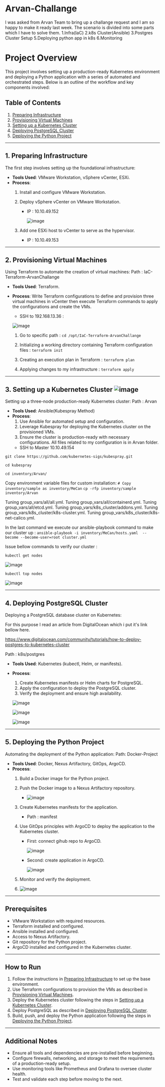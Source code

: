 # Arvan-Challange

I was asked from Arvan Team to bring up a challange request and I am so happy to make it ready last week.
The scenario is divided into some parts which I have to solve them.
1.Infra(IaC) 2.k8s Cluster(Ansible)  3.Postgres Cluster Setup 5.Deploying python app in k8s 6.Monitoring

# Project Overview

This project involves setting up a production-ready Kubernetes environment and deploying a Python application with a series of automated and orchestrated steps. Below is an outline of the workflow and key components involved:

## Table of Contents
1. [Preparing Infrastructure](#1-preparing-infrastructure)
2. [Provisioning Virtual Machines](#2-provisioning-virtual-machines)
3. [Setting up a Kubernetes Cluster](#3-setting-up-a-kubernetes-cluster)
4. [Deploying PostgreSQL Cluster](#4-deploying-postgresql-cluster)
5. [Deploying the Python Project](#5-deploying-the-python-project)

---

## 1. Preparing Infrastructure

The first step involves setting up the foundational infrastructure:
- **Tools Used**: VMware Workstation, vSphere vCenter, ESXi.
- **Process**:
  1. Install and configure VMware Workstation.
  2. Deploy vSphere vCenter on VMware Workstation.
     * IP : 10.10.49.152
       
       ![image](https://github.com/user-attachments/assets/af2e5df3-a806-427f-aec3-2f93596cbbf9)

  4. Add one ESXi host to vCenter to serve as the hypervisor.
     * IP : 10.10.49.153

---

## 2. Provisioning Virtual Machines

Using Terraform to automate the creation of virtual machines:
Path : IaC-Terraform-ArvanChallange
- **Tools Used**: Terraform.
- **Process**:
 Write Terraform configurations to define and provision three virtual machines in vCenter then execute Terraform commands to apply the configurations and create the VMs.

  * SSH to 192.168.13.36 :
  
  ![image](https://github.com/user-attachments/assets/30226871-0f94-40e7-9c8f-b35810a69c65)

  1. Go to specific path :
  `cd /opt/IaC-Terraform-ArvanChallange`

  2. Initializing a working directory containing Terraform configuration files :
  `terraform init`

  3.  Creating an execution plan in Terraform :
   `terraform plan`

  4. Applying changes to my infrastructure :
  `terraform apply`

---

## 3. Setting up a Kubernetes Cluster ![image](https://github.com/user-attachments/assets/af8ec33a-fb05-4a28-95b7-417f029dec8f)


Setting up a three-node production-ready Kubernetes cluster:
Path : Arvan
- **Tools Used**: Ansible(Kubespray Method)
- **Process**:
  1. Use Ansible for automated setup and configuration.
  2. Leverage Kubespray for deploying the Kubernetes cluster on the provisioned VMs.
  3. Ensure the cluster is production-ready with necessary configurations.
     All files related to my configuration is in Arvan folder.
  * SSH to Master 10.10.49.154
  
 `git clone https://github.com/kubernetes-sigs/kubespray.git`
 
 `cd kubespray`
 
 `cd inventory/Arvan/`

Copy environment variable files for custom installation:
  `# Copy inventory/sample as inventory/MeCan`
   `cp -rfp inventory/sample inventory/Arvan`

Tuning group_vars/all/all.yml.
Tuning group_vars/all/containerd.yml.
Tuning group_vars/all/etcd.yml.
Tuning group_vars/k8s_cluster/addons.yml.
Tuning group_vars/k8s_cluster/k8s-cluster.yml.
Tuning group_vars/k8s_cluster/k8s-net-calico.yml.

In the last command we execute our ansible-playbook command to make our cluster up :
  `ansible-playbook -i inventory/MeCan/hosts.yaml  --become --become-user=root cluster.yml`

Issue bellow commands to verify our cluster : 

  `kubectl get nodes`
  
  ![image](https://github.com/user-attachments/assets/773f9757-fd20-4544-88ff-31a61750da4a)
  
  `kubectl top nodes`
  
  ![image](https://github.com/user-attachments/assets/374e468b-a264-4a4d-bd4d-3741a723a004)

---

## 4. Deploying PostgreSQL Cluster

Deploying a PostgreSQL database cluster on Kubernetes:

For this purpose I read an article from DigitalOcean which i put it's link bellow here.

  https://www.digitalocean.com/community/tutorials/how-to-deploy-postgres-to-kubernetes-cluster

Path : k8s/postgres
- **Tools Used**: Kubernetes (kubectl, Helm, or manifests).
- **Process**:
  1. Create Kubernetes manifests or Helm charts for PostgreSQL.
  2. Apply the configuration to deploy the PostgreSQL cluster.
  3. Verify the deployment and ensure high availability.

    ![image](https://github.com/user-attachments/assets/f5418fb1-ea11-433d-b76d-66010fbfc618)

    ![image](https://github.com/user-attachments/assets/b7475bb2-84f2-408c-b2fe-d9331c9aab7c)

    ![image](https://github.com/user-attachments/assets/07c9a916-2472-4adc-b95d-5427d1804ea4)


---

## 5. Deploying the Python Project

Automating the deployment of the Python application:
Path: Docker-Project
- **Tools Used**: Docker, Nexus Artifactory, GitOps, ArgoCD.
- **Process**:
  1. Build a Docker image for the Python project.
  2. Push the Docker image to a Nexus Artifactory repository.
     
     * ![image](https://github.com/user-attachments/assets/0f67c868-8c1f-4dbf-91b6-7ab420359b3b)

  4. Create Kubernetes manifests for the application.
     * Path : manifest
  6. Use GitOps principles with ArgoCD to deploy the application to the Kubernetes cluster.
     * First: connect gihub repo to ArgoCD.
       
       ![image](https://github.com/user-attachments/assets/b02a17b9-b02d-485a-b8b6-373c58bd106e)

     * Second: create application in ArgoCD.
       
       ![image](https://github.com/user-attachments/assets/803e4431-da16-4741-af16-c79b05331e19)

  8. Monitor and verify the deployment.
  9. 
       ![image](https://github.com/user-attachments/assets/a26b7c76-d45e-4076-82f3-89107d74385c)

---

## Prerequisites

- VMware Workstation with required resources.
- Terraform installed and configured.
- Ansible installed and configured.
- Access to Nexus Artifactory.
- Git repository for the Python project.
- ArgoCD installed and configured in the Kubernetes cluster.

---

## How to Run

1. Follow the instructions in [Preparing Infrastructure](#1-preparing-infrastructure) to set up the base environment.
2. Use Terraform configurations to provision the VMs as described in [Provisioning Virtual Machines](#2-provisioning-virtual-machines).
3. Deploy the Kubernetes cluster following the steps in [Setting up a Kubernetes Cluster](#3-setting-up-a-kubernetes-cluster).
4. Deploy PostgreSQL as described in [Deploying PostgreSQL Cluster](#4-deploying-postgresql-cluster).
5. Build, push, and deploy the Python application following the steps in [Deploying the Python Project](#5-deploying-the-python-project).

---

## Additional Notes

- Ensure all tools and dependencies are pre-installed before beginning.
- Configure firewalls, networking, and storage to meet the requirements of a production-ready setup.
- Use monitoring tools like Prometheus and Grafana to oversee cluster health.
- Test and validate each step before moving to the next.


